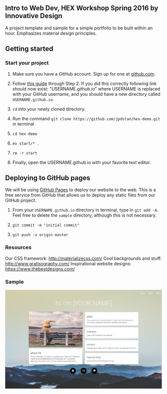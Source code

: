 ## Intro to Web Dev, HEX Workshop Spring 2016 by Innovative Design

A project template and sample for a simple portfolio to be built within an hour. Emphasizes material design principles.

## Getting started

<!-- ### Set up your testing environment (Mac/Linux)
1. Install `npm`, [a JavaScript package manager.](https://github.com/npm/npm). Use the following command in your terminal `curl -L https://www.npmjs.com/install.sh | sh`

2. After you install `npm`, paste this command into terminal: `npm install -g serve`. This downloads the package `serve`, a simple JavaScript package for simulating a static server on your machine. -->

### Start your project

1. Make sure you have a GitHub account. Sign up for one at [github.com](http://github.com).

2. Follow [this guide](https://pages.github.com/) through Step 2. If you did this correctly following link should now exist: "USERNAME.github.io" where USERNAME is replaced with your GitHub username, and you should have a new directory called `USERNAME.github.io`.

3. `cd` into your newly cloned directory. 

4. Run the command `git clone https://github.com/jpdstan/hex-demo.git` in terminal

5. `cd hex-demo`

6. `mv start/* .`

7. `rm -r start`

8. Finally, open the USERNAME.github.io with your favorite text editor. 

## Deploying to GitHub pages
We will be using [GitHub Pages](https://pages.github.com/) to deploy our website to the web. This is a free service from GitHub that allows us to deploy any static files from our GitHub project. 

1. From your `USERNAME.github.io` directory in terminal, type in `git add -A`. Feel free to delete the `sample` directory, although this is not necessary. 

2. `git commit -m "initial commit"`

3. `git push -u origin master`

### Resources

Our CSS framework: http://materializecss.com/
Cool backgrounds and stuff: http://www.gratisography.com/
Inspirational website designs: https://www.thebestdesigns.com/

### Sample

![this sucks](/sample/images/sample.png)

